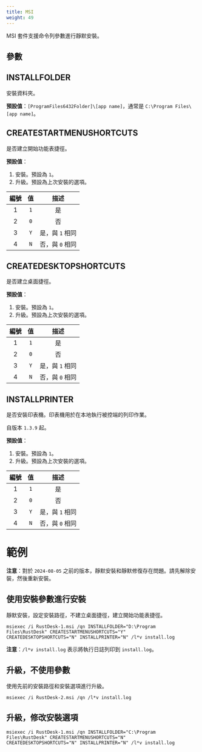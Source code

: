 ```yaml
---
title: MSI
weight: 49
---
```


MSI 套件支援命令列參數進行靜默安裝。

## 參數

## INSTALLFOLDER

安裝資料夾。

**預設值**：`[ProgramFiles6432Folder]\[app name]`，通常是 `C:\Program Files\[app name]`。


## CREATESTARTMENUSHORTCUTS

是否建立開始功能表捷徑。

**預設值**：
1. 安裝。預設為 `1`。
2. 升級。預設為上次安裝的選項。

| 編號 | 值 | 描述 |
| :---: | :---: | :---: |
| 1 | `1` | 是 |
| 2 | `0` | 否 |
| 3 | `Y` | 是，與 `1` 相同 |
| 4 | `N` | 否，與 `0` 相同 |

## CREATEDESKTOPSHORTCUTS

是否建立桌面捷徑。

**預設值**：
1. 安裝。預設為 `1`。
2. 升級。預設為上次安裝的選項。

| 編號 | 值 | 描述 |
| :---: | :---: | :---: |
| 1 | `1` | 是 |
| 2 | `0` | 否 |
| 3 | `Y` | 是，與 `1` 相同 |
| 4 | `N` | 否，與 `0` 相同 |

## INSTALLPRINTER

是否安裝印表機。印表機用於在本地執行被控端的列印作業。

自版本 `1.3.9` 起。

**預設值**：
1. 安裝。預設為 `1`。
2. 升級。預設為上次安裝的選項。

| 編號 | 值 | 描述 |
| :---: | :---: | :---: |
| 1 | `1` | 是 |
| 2 | `0` | 否 |
| 3 | `Y` | 是，與 `1` 相同 |
| 4 | `N` | 否，與 `0` 相同 |

# 範例

**注意**：對於 `2024-08-05` 之前的版本，靜默安裝和靜默修復存在問題。請先解除安裝，然後重新安裝。

## 使用安裝參數進行安裝

靜默安裝，設定安裝路徑，不建立桌面捷徑，建立開始功能表捷徑。

```
msiexec /i RustDesk-1.msi /qn INSTALLFOLDER="D:\Program Files\RustDesk" CREATESTARTMENUSHORTCUTS="Y" CREATEDESKTOPSHORTCUTS="N" INSTALLPRINTER="N" /l*v install.log
```

**注意**：`/l*v install.log` 表示將執行日誌列印到 `install.log`。

## 升級，不使用參數

使用先前的安裝路徑和安裝選項進行升級。

```
msiexec /i RustDesk-2.msi /qn /l*v install.log
```

## 升級，修改安裝選項

```
msiexec /i RustDesk-1.msi /qn INSTALLFOLDER="C:\Program Files\RustDesk" CREATESTARTMENUSHORTCUTS="N" CREATEDESKTOPSHORTCUTS="N" INSTALLPRINTER="N" /l*v install.log
```